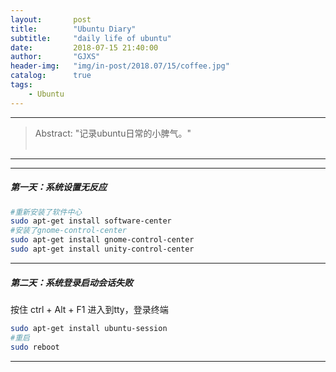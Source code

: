 ```yaml
---
layout:       post
title:        "Ubuntu Diary"
subtitle:     "daily life of ubuntu"
date:         2018-07-15 21:40:00
author:       "GJXS"
header-img:   "img/in-post/2018.07/15/coffee.jpg"
catalog:      true
tags:
    - Ubuntu
---
```

*****
>Abstract: "记录ubuntu日常的小脾气。"<br>                                                                                                                                                                                             <br /> 

----------
*************************
##### 第一天：系统设置无反应
```bash
#重新安装了软件中心
sudo apt-get install software-center
#安装了gnome-control-center
sudo apt-get install gnome-control-center
sudo apt-get install unity-control-center
```

*************************
##### 第二天：系统登录启动会话失败
按住 ctrl + Alt + F1 进入到tty，登录终端
```bash
sudo apt-get install ubuntu-session
#重启
sudo reboot
```

*************************
